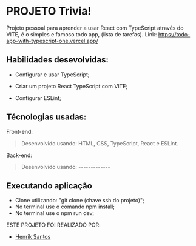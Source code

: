 # PROJETO Trivia!
Projeto pessoal para aprender a usar React com TypeScript através do VITE, é o simples e famoso todo app, (lista de tarefas).
Link: https://todo-app-with-typescript-one.vercel.app/

## Habilidades desevolvidas:

- Configurar e usar TypeScript;

- Criar um projeto React TypeScript com VITE;

- Configurar ESLint;

## Técnologias usadas:

Front-end:
> Desenvolvido usando: HTML, CSS, TypeScript, React e ESLint.

Back-end:
> Desenvolvido usando: -------------

## Executando aplicação
- Clone utilizando: "git clone (chave ssh do projeto)";
- No terminal use o comando npm install;
- No terminal use o npm run dev;

ESTE PROJETO FOI REALIZADO POR:
- [Henrik Santos](https://www.linkedin.com/in/henrik-santos-dev/)
